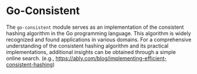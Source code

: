 
# Go-Consistent

The `go-consistent` module serves as an implementation of the consistent hashing algorithm in the Go programming language. This algorithm is widely recognized and found applications in various domains. For a comprehensive understanding of the consistent hashing algorithm and its practical implementations, additional insights can be obtained through a simple online search. (e.g., https://ably.com/blog/implementing-efficient-consistent-hashing)
